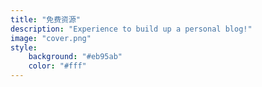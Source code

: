 ```yaml
---
title: "免费资源"
description: "Experience to build up a personal blog!"
image: "cover.png"
style:
    background: "#eb95ab"
    color: "#fff"
---
```

